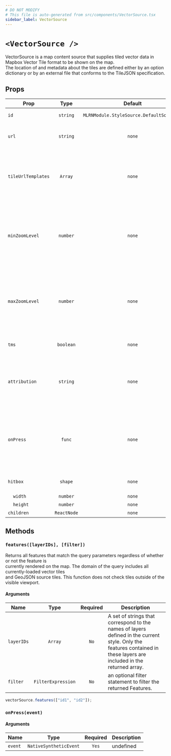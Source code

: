 ```yaml
---
# DO NOT MODIFY
# This file is auto-generated from src/components/VectorSource.tsx
sidebar_label: VectorSource
---
```


# `<VectorSource />`

VectorSource is a map content source that supplies tiled vector data in Mapbox Vector Tile format to be shown on the map.<br/>The location of and metadata about the tiles are defined either by an option dictionary or by an external file that conforms to the TileJSON specification.

## Props

| Prop               |    Type     |                 Default                  | Required | Description                                                                                                                                                                                                                                      |
| ------------------ | :---------: | :--------------------------------------: | :------: | ------------------------------------------------------------------------------------------------------------------------------------------------------------------------------------------------------------------------------------------------ |
| `id`               |  `string`   | `MLRNModule.StyleSource.DefaultSourceID` | `false`  | A string that uniquely identifies the source.                                                                                                                                                                                                    |
| `url`              |  `string`   |                  `none`                  | `false`  | A URL to a TileJSON configuration file describing the source’s contents and other metadata.                                                                                                                                                      |
| `tileUrlTemplates` |   `Array`   |                  `none`                  | `false`  | An array of tile URL templates. If multiple endpoints are specified, clients may use any combination of endpoints.<br/>Example: https://example.com/vector-tiles/{z}/{x}/{y}.pbf                                                                 |
| `minZoomLevel`     |  `number`   |                  `none`                  | `false`  | An unsigned integer that specifies the minimum zoom level at which to display tiles from the source.<br/>The value should be between 0 and 22, inclusive, and less than<br/>maxZoomLevel, if specified. The default value for this option is 0.  |
| `maxZoomLevel`     |  `number`   |                  `none`                  | `false`  | An unsigned integer that specifies the maximum zoom level at which to display tiles from the source.<br/>The value should be between 0 and 22, inclusive, and less than<br/>minZoomLevel, if specified. The default value for this option is 22. |
| `tms`              |  `boolean`  |                  `none`                  | `false`  | Influences the y direction of the tile coordinates. (tms inverts y axis)                                                                                                                                                                         |
| `attribution`      |  `string`   |                  `none`                  | `false`  | An HTML or literal text string defining the buttons to be displayed in an action sheet when the<br/>source is part of a map view’s style and the map view’s attribution button is pressed.                                                       |
| `onPress`          |   `func`    |                  `none`                  | `false`  | Source press listener, gets called when a user presses one of the children layers only<br/>if that layer has a higher z-index than another source layers<br/>_signature:_`(event:OnPressEvent) => void`                                          |
| `hitbox`           |   `shape`   |                  `none`                  | `false`  | Overrides the default touch hitbox(44x44 pixels) for the source layers                                                                                                                                                                           |
| `  width`          |  `number`   |                  `none`                  |  `true`  | `width` of hitbox                                                                                                                                                                                                                                |
| `  height`         |  `number`   |                  `none`                  |  `true`  | `height` of hitbox                                                                                                                                                                                                                               |
| `children`         | `ReactNode` |                  `none`                  | `false`  | FIX ME NO DESCRIPTION                                                                                                                                                                                                                            |

## Methods

### `features([layerIDs], [filter])`

Returns all features that match the query parameters regardless of whether or not the feature is<br/>currently rendered on the map. The domain of the query includes all currently-loaded vector tiles<br/>and GeoJSON source tiles. This function does not check tiles outside of the visible viewport.

#### Arguments

| Name       |        Type        | Required | Description                                                                                                                                                           |
| ---------- | :----------------: | :------: | --------------------------------------------------------------------------------------------------------------------------------------------------------------------- |
| `layerIDs` |      `Array`       |   `No`   | A set of strings that correspond to the names of layers defined in the current style. Only the features contained in these layers are included in the returned array. |
| `filter`   | `FilterExpression` |   `No`   | an optional filter statement to filter the returned Features.                                                                                                         |

```javascript
vectorSource.features(["id1", "id2"]);
```

### `onPress(event)`

#### Arguments

| Name    |          Type          | Required | Description |
| ------- | :--------------------: | :------: | ----------- |
| `event` | `NativeSyntheticEvent` |  `Yes`   | undefined   |
